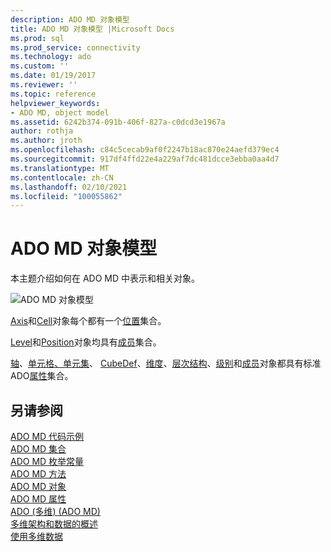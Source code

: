 ```yaml
---
description: ADO MD 对象模型
title: ADO MD 对象模型 |Microsoft Docs
ms.prod: sql
ms.prod_service: connectivity
ms.technology: ado
ms.custom: ''
ms.date: 01/19/2017
ms.reviewer: ''
ms.topic: reference
helpviewer_keywords:
- ADO MD, object model
ms.assetid: 6242b374-091b-406f-827a-c0dcd3e1967a
author: rothja
ms.author: jroth
ms.openlocfilehash: c84c5cecab9af0f2247b18ac870e24aefd379ec4
ms.sourcegitcommit: 917df4ffd22e4a229af7dc481dcce3ebba0aa4d7
ms.translationtype: MT
ms.contentlocale: zh-CN
ms.lasthandoff: 02/10/2021
ms.locfileid: "100055862"
---
```

# <a name="ado-md-object-model"></a>ADO MD 对象模型
本主题介绍如何在 ADO MD 中表示和相关对象。  
  
 ![ADO MD 对象模型](../../../ado/reference/ado-md-api/media/ado_md_object_model.gif "ADO_MD_object_model")  
  
 [Axis](./axis-object-ado-md.md)和[Cell](./cell-object-ado-md.md)对象每个都有一个[位置](./positions-collection-ado-md.md)集合。  
  
 [Level](./level-object-ado-md.md)和[Position](./position-object-ado-md.md)对象均具有[成员](./members-collection-ado-md.md)集合。  
  
 [轴](./axis-object-ado-md.md)、[单元格、单元](./cell-object-ado-md.md)[集](./cellset-object-ado-md.md)、 [CubeDef](./cubedef-object-ado-md.md)、[维度](./dimension-object-ado-md.md)、[层次结构](./hierarchy-object-ado-md.md)、[级别](./level-object-ado-md.md)和[成员](./member-object-ado-md.md)对象都具有标准 ADO[属性](../ado-api/properties-collection-ado.md)集合。  
  
## <a name="see-also"></a>另请参阅  
 [ADO MD 代码示例](./ado-md-code-examples.md)   
 [ADO MD 集合](./ado-md-collections.md)   
 [ADO MD 枚举常量](./ado-md-enumerated-constants.md)   
 [ADO MD 方法](./ado-md-methods.md)   
 [ADO MD 对象](./ado-md-objects.md)   
 [ADO MD 属性](./ado-md-properties.md)   
 [ADO (多维)  (ADO MD) ](../../guide/multidimensional/ado-multidimensional-ado-md.md)   
 [多维架构和数据的概述](../../guide/multidimensional/overview-of-multidimensional-schemas-and-data.md)   
 [使用多维数据](../../guide/multidimensional/working-with-multidimensional-data.md)
